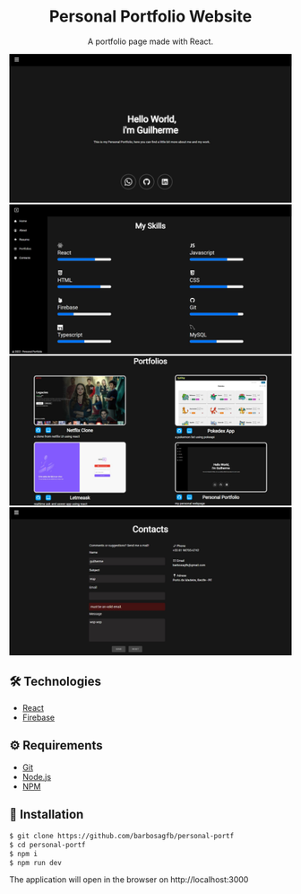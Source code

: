 # <div align="center"> Personal Portfolio Website</div>
                           
<p align="center"> A portfolio page made with React.</p>


![Screenshot_1](/imgs/personal1.jpg "Screenshot_1")
![Screenshot_2](/imgs/personal2.jpg "Screenshot_2")
![Screenshot_2](/imgs/personal3.jpg "Screenshot_2")
![Screenshot_2](/imgs/personal4.jpg "Screenshot_2")
## 🛠️ Technologies

<ul>
  <li><a href="https://reactjs.org/">React</a></li>
  <li><a href="https://firebase.google.com/?hl=pt-br">Firebase</a></li>
</ul>

## ⚙️ Requirements

<ul>
  <li><a href="https://git-scm.com/">Git</a></li>
  <li><a href="https://nodejs.org/en/">Node.js</a></li>
  <li><a href="https://www.npmjs.com/">NPM</a></li>
</ul>

## 🚀 Installation

```
$ git clone https://github.com/barbosagfb/personal-portf
$ cd personal-portf
$ npm i
$ npm run dev
```

The application will open in the browser on http://localhost:3000
